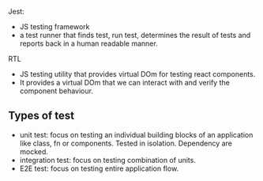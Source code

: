 Jest:
- JS testing framework
- a test runner that finds test, run test, determines the result of tests and reports back in a human readable manner.

RTL
- JS testing utility that provides virtual DOm for testing react components.
- It provides a virtual DOm that we can interact with and verify the component behaviour.

## Types of test
- unit test: focus on testing an individual building blocks of an application like class, fn or components. Tested in isolation. Dependency are mocked.
- integration test: focus on testing combination of units.
- E2E test: focus on testing entire application flow.


